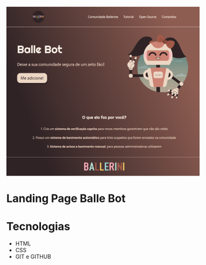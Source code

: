 ![preview](./.github/landing-page.png)
# Landing Page Balle Bot

# Tecnologias

- HTML
- CSS
- GIT e GITHUB